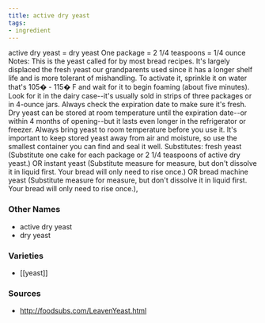 ```yaml
---
title: active dry yeast
tags:
- ingredient
---
```

active dry yeast = dry yeast One package = 2 1/4 teaspoons = 1/4 ounce Notes: This is the yeast called for by most bread recipes. It's largely displaced the fresh yeast our grandparents used since it has a longer shelf life and is more tolerant of mishandling. To activate it, sprinkle it on water that's 105� - 115� F and wait for it to begin foaming (about five minutes). Look for it in the dairy case--it's usually sold in strips of three packages or in 4-ounce jars. Always check the expiration date to make sure it's fresh. Dry yeast can be stored at room temperature until the expiration date--or within 4 months of opening--but it lasts even longer in the refrigerator or freezer. Always bring yeast to room temperature before you use it. It's important to keep stored yeast away from air and moisture, so use the smallest container you can find and seal it well. Substitutes: fresh yeast (Substitute one cake for each package or 2 1/4 teaspoons of active dry yeast.) OR instant yeast (Substitute measure for measure, but don't dissolve it in liquid first. Your bread will only need to rise once.) OR bread machine yeast (Substitute measure for measure, but don't dissolve it in liquid first. Your bread will only need to rise once.),

### Other Names

* active dry yeast
* dry yeast

### Varieties

* [[yeast]]

### Sources
* http://foodsubs.com/LeavenYeast.html
